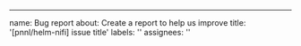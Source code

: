 ---
name: Bug report
about: Create a report to help us improve
title: '[pnnl/helm-nifi] issue title'
labels: ''
assignees: ''
